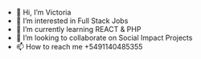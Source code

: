 - 👋 Hi, I’m Victoria
- 👀 I’m interested in Full Stack Jobs
- 🌱 I’m currently learning REACT & PHP 
- 💞️ I’m looking to collaborate on Social Impact Projects
- 📫 How to reach me +5491140485355

<!---
vickynocampo/vickynocampo is a ✨ special ✨ repository because its `README.md` (this file) appears on your GitHub profile.
You can click the Preview link to take a look at your changes.
--->
